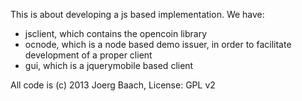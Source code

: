 This is about developing a js based implementation. We have:

- jsclient, which contains the opencoin library
- ocnode, which is a node based demo issuer, in order to 
  facilitate development of a proper client
- gui, which is a jquerymobile based client

All code is (c) 2013 Joerg Baach, License: GPL v2
